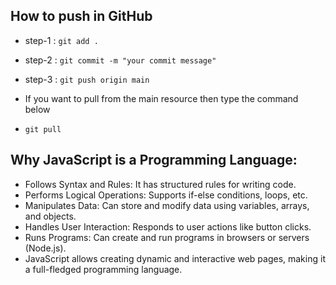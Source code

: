 
## How to push in GitHub

- step-1 : `git add .`
- step-2 : `git commit -m "your commit message"`
- step-3 : `git push origin main`

- If you want to pull from the main resource then type the command below
- `git pull`

## Why JavaScript is a Programming Language:

- Follows Syntax and Rules: It has structured rules for writing code.
- Performs Logical Operations: Supports if-else conditions, loops, etc.
- Manipulates Data: Can store and modify data using variables, arrays, and objects.
- Handles User Interaction: Responds to user actions like button clicks.
- Runs Programs: Can create and run programs in browsers or servers (Node.js).
- JavaScript allows creating dynamic and interactive web pages, making it a full-fledged programming language.
